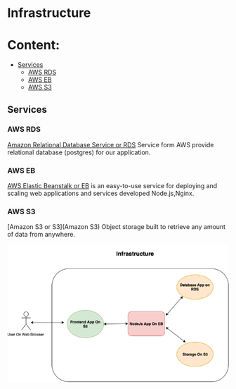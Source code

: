Infrastructure
==============

# Content:
- [Services](#services)
    - [AWS RDS](#aws-rds)
    - [AWS EB](#aws-eb)
    - [AWS S3](#aws-s3)

## Services

### AWS RDS
[Amazon Relational Database Service or RDS](https://aws.amazon.com/rds/) Service form AWS provide relational database (postgres) for our application.

### AWS EB

[AWS Elastic Beanstalk or EB](https://aws.amazon.com/elasticbeanstalk) is an easy-to-use service for deploying and scaling web applications and services developed Node.js,Nginx.

### AWS S3
[Amazon S3 or S3](Amazon S3) Object storage built to retrieve any amount of data from anywhere.


![Infrastructure](./screenshots/Infrastructure.png)
